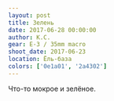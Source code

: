 ```yaml
---
layout: post
title: Зелень
date: 2017-06-28 00:00:00
author: К.С.
gear: E-3 / 35mm macro
shoot_date: 2017-06-23
location: Ёль-база
colors: ['0e1a01', '2a4302']
---
```

Что-то мокрое и зелёное.

